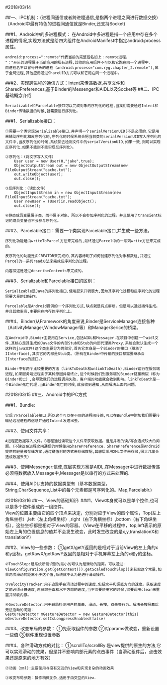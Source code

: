 
#2018/03/14

##一、IPC机制：（进程间通信或者跨进程通信,是指两个进程之间进行数据交换）（Android中最有特色的进程间通信就是Binder,还支持Socket)

###1、Android中的多进程模式：
	在Android中多进程是指一个应用中存在多个进程的情况,实现方法就是给四大组件在AndroidManifest中指定android:process属性。

	android:process=":remote"代表当前的完整包名加上：remote进程，
	"："开头的进程属于当前应用的私有进程,其他的应用组件不可以和它跑在同一个进程中.
	而进程名不以冒号开头的进程（android:process="com.ryg.chapter_2.remote"),属于全局进程,其他应用通过ShareUID方式可以和它跑在同一个进程中。

###2、实现跨进程的通信方式：Intent来传递数据,共享文件和SharedPreferences,基于Binder的Messenger和AIDL以及Socket等
##二、IPC基础概念介绍

	Serializable和Parcelable接口可以完成对象的序列化的过程,当我们需要通过Intent和Binder传输数据的时候,就需要进行序列化。
###1、Serializable接口：

	①需要一个类实现Serializable接口,并声明一个serialVersionUID(不是必须的,它是用来辅助序列化和反序列化的,序列化的时候系统会把当前类的serialVersionUID写入序列化的文件中,当反序列化的时候,系统回去检测文件中的serialVersionUID,如果一致,则可以实现反序列化,如果不能则不能实现反序列化）。
	
	②序列化：(将文字写入文件）
		User user = new User(0,"jake",true);
		ObjectOutputStream out = new ObjectOutputStream(new FileOutputStrean("cache.txt");
		out.writeObject(user);
		out.close();

	③反序列化：(读出文件）
		ObjectInputStream in = new ObjectInputStream(new FileOInputStrean("cache.txt");
		User newUser = (User)in.readObject();
		out.close();

	④静态成员变量属于类，而不属于对象，所以不会参加序列化的过程。并且使用了transient标记的成员变量也不会参与序列化。

###2、Parcelable接口：需要一个类实现Parcelable接口,并生成一些方法。

	序列化功能是由writeToParcel方法来完成的,最终通过Parcel中的一系列write方法来完成的。

	反序列化的功能是由CREATOR来完成的,其内容标明了如何创建序列化对象和数组,并通过Parcel的一系列read方法来完成反序列化的过程。

	内容描述是通过describeContents来完成的。

###3、Serializable和Parcelable接口的区别：

	Serializable是Java的序列化接口,使用起来开销很大,因为其序列化过程和反序列化的过程需要大量的IO操作。

	Parcelable是Android提供的一个序列化方式,缺点就是有点麻烦，但是可以通过插件生成。并且其效率高,主要用在内存的序列化上。

###4、Binder(从Framework的角度来说,Binder是ServiceManager连接各种（ActivityManager,WindowManager等）和ManagerSerice的桥梁。

	在Android中,Binder主要用在Service,包括AIDL和Messager.在项目中创建一个aidl文件,其核心是其生成的Java文件的内部Stub和Stub的内部代理类Proxy,系统会默认生成一个这样的java文件(这个类主要分为两部分,首先它本身是一个Binder的接口（继承了IInterface),其次它的内部是Stub类。（所有在Binder中传输的接口都需要继承自IInterface的接口。）

	Binder中有两个比较重要的方法（linkToDeath和unlinkToDeath),Binder运行在服务端进程,如果服务端进程由于某种原因异常终止,这个时候我们到服务端的Binder链接断裂（称为Binder死亡）,会导致我们的远程调用失败，客户端的功能就会收到影响。linkToDeath是一个Binder死亡代理,当Binder死亡的时候,就会收到通知,从而解决上面的问题。

#2018/03/15
##三、Android中的IPC方式

###1、Bundle:

	实现了Parcelable接口,所以这个可以在不同的进程间传输,可以在Bundle中附加我们需要传输给远程进程的信息并通过Intent发送出去。

###2、使用文件共享：

	A进程把数据写入文件，B进程通过读取这个文件来获取数据。但是并发的读/写会造成较大的问题。（不建议在进程之间通信的时候使用SharePreference，SharePreference是Android提供的轻量级存储方案,通过键值对的方式来存储数据,其底层采用XML文件来存储,很大几率会造成数据丢失）

###3、使用Messenger:信使,底层实现方案是AIDL.在Messager中进行数据传递必须将数据放入Message中,Messager是以串行的方式来处理的.

###4、使用AIDL:支持的数据类型有（基本数据类型，String,CharSequence,List中的每个元素都是可序列化的。Map,Parcelablr.)


#2018/03/16
##一、View的基础知识:
###1、View本身就可以是单个控件,也可以是多个控件组成的一组控件。		
	View的位置主要由它的四个顶点来决定，分别对应于View的四个属性，Top(左上角纵坐标）,left（左上角横坐标）,right（右下角横坐标）,bottom（右下角纵坐标）。这些坐标都是相对于View的容器。（View在平移的过程中，top,left表示的原始左上角的位置信息的值并不会发生改变，此时发生改变的是x,y,translationX和translationY)

###2、View的一些参数：
	①getX/getY返回的是相对于当前View的左上角的x和y坐标，getRawX/getRawY返回的是相对于手机屏幕左上角的x和y的坐标。
	
	②TouchSlop:是系统所能识别的最小的可认为是滑动的距离。可以通过：ViewConfiguration.get(getContext()).getScaledTouchSlop()来获取这个常量,如果两次滑动的距离小于这个值,系统就不认为是进行滑动操作。

	③VelocityTracker:用于追踪手在滑动过程中的速度,包括水平和竖直方向的速度。获取速度之前必须计算速度,再获取垂直和水平方向的速度,当不需要使用它的时候,需要调用clear来重置并回收内存。

	④GestureDetector:用于辅助检测用户的单击，滑动，长按，双击等行为。解决长按屏幕后无法拖动的问题：
	GestureDetector mGestureDetector = new GestureDetector(this)
	mGestureDetector.setIsLongpressEnabled(false)

###3、改变布局的参数：
	①先获取组件的参数
	②对params做改变，重新设置一些值
	③组件重现设置参数

###4、各种滑动方式的对比：
	①scrollTo/scrollBy:是view提供的原生的方法,它可以实现滑动的效果，但是并不影响内部元素的点击事件（当滑动组件后，点击效果还是原来的地方有效）
	
	②动画（xml):主要使用与没有交互的View和实现复杂的动画效果

	③改变布局参数：操作稍微复杂,适用于由交互的View.
	








